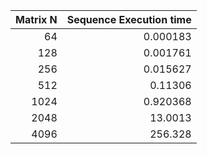 |   Matrix N |   Sequence Execution time |
|-----------:|--------------------------:|
|         64 |                  0.000183 |
|        128 |                  0.001761 |
|        256 |                  0.015627 |
|        512 |                  0.11306  |
|       1024 |                  0.920368 |
|       2048 |                 13.0013   |
|       4096 |                256.328    |
